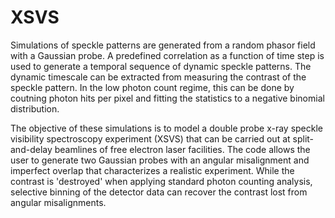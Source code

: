 # XSVS

Simulations of speckle patterns are generated from a random phasor field with a Gaussian probe. A predefined correlation as a function of time step is used to generate a temporal sequence of dynamic speckle patterns. The dynamic timescale can be extracted from measuring the contrast of the speckle pattern. In the low photon count regime, this can be done by coutning photon hits per pixel and fitting the statistics to a negative binomial distribution. 

The objective of these simulations is to model a double probe x-ray speckle visibility spectroscopy experiment (XSVS) that can be carried out at split-and-delay beamlines of free electron laser facilities. The code allows the user to generate two Gaussian probes with an angular misalignment and imperfect overlap that characterizes a realistic experiment. While the contrast is 'destroyed' when applying standard photon counting analysis, selective binning of the detector data can recover the contrast lost from angular misalignments. 






